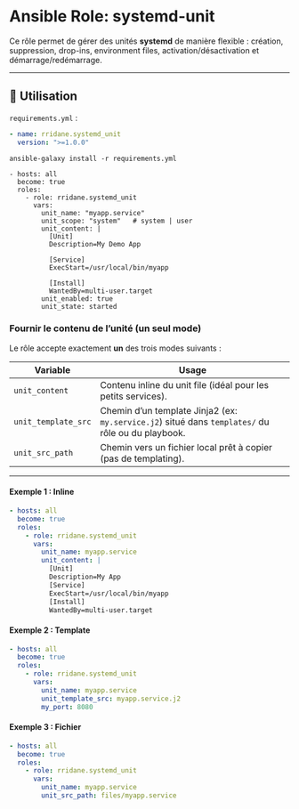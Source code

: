 # Ansible Role: systemd-unit

Ce rôle permet de gérer des unités **systemd** de manière flexible : création, suppression, drop-ins, environment files,
activation/désactivation et démarrage/redémarrage.

---

## 🚀 Utilisation

`requirements.yml` :

```yaml
- name: rridane.systemd_unit
  version: ">=1.0.0"
```

```
ansible-galaxy install -r requirements.yml
```

```
- hosts: all
  become: true
  roles:
    - role: rridane.systemd_unit
      vars:
        unit_name: "myapp.service"
        unit_scope: "system"   # system | user
        unit_content: |
          [Unit]
          Description=My Demo App

          [Service]
          ExecStart=/usr/local/bin/myapp

          [Install]
          WantedBy=multi-user.target
        unit_enabled: true
        unit_state: started
```

### Fournir le contenu de l’unité (un seul mode)

Le rôle accepte exactement **un** des trois modes suivants :

| Variable            | Usage                                                                                             |
|---------------------|---------------------------------------------------------------------------------------------------|
| `unit_content`      | Contenu inline du unit file (idéal pour les petits services).                                     |
| `unit_template_src` | Chemin d’un template Jinja2 (ex: `my.service.j2`) situé dans `templates/` du rôle ou du playbook. |
| `unit_src_path`     | Chemin vers un fichier local prêt à copier (pas de templating).                                   |

---

#### Exemple 1 : Inline

```yaml
- hosts: all
  become: true
  roles:
    - role: rridane.systemd_unit
      vars:
        unit_name: myapp.service
        unit_content: |
          [Unit]
          Description=My App
          [Service]
          ExecStart=/usr/local/bin/myapp
          [Install]
          WantedBy=multi-user.target
```

#### Exemple 2 : Template

```yaml
- hosts: all
  become: true
  roles:
    - role: rridane.systemd_unit
      vars:
        unit_name: myapp.service
        unit_template_src: myapp.service.j2
        my_port: 8080
```

#### Exemple 3 : Fichier

```yaml
- hosts: all
  become: true
  roles:
    - role: rridane.systemd_unit
      vars:
        unit_name: myapp.service
        unit_src_path: files/myapp.service
```
